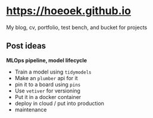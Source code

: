 # <https://hoeoek.github.io>
My blog, cv, portfolio, test bench, and bucket for projects

## Post ideas
**MLOps pipeline, model lifecycle**
  -  Train a model using `tidymodels`
  -  Make an `plumber` api for it
  -  pin it to a board using `pins`
  -  Use `vetiver` for versioning
  -  Put it in a docker container
  -  deploy in cloud / put into production
  -  maintenance
